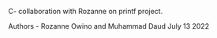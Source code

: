 C- collaboration with Rozanne on printf project.


Authors - Rozanne Owino and Muhammad Daud 
July 13 2022
